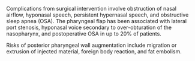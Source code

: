 Complications from surgical intervention involve obstruction of nasal airflow, hyponasal speech, persistent hypernasal speech, and obstructive sleep apnea (OSA). The pharyngeal flap has been associated with lateral port stenosis, hyponasal voice secondary to over-obturation of the nasopharynx, and postoperative OSA in up to 20% of patients.

Risks of posterior pharyngeal wall augmentation include migration or extrusion of injected material, foreign body reaction, and fat embolism.